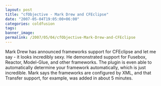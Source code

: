 ```yaml
---
layout: post
title: "cfObjective - Mark Drew and CFEclipse"
date: "2007-05-04T19:05:00+06:00"
categories: coldfusion 
tags: 
banner_image: 
permalink: /2007/05/04/cfObjective-Mark-Drew-and-CFEclipse
---
```


Mark Drew has announced frameworks support for CFEclipse and let me say - it looks incredibly sexy. He demonstrated support for Fusebox, Reactor, Model-Glue, and other frameworks. The plugin is even able to automatically determine your framework automatically, which is just incredible. Mark says the frameworks are configured by XML, and that Transfer support, for example, was added in about 5 minutes.